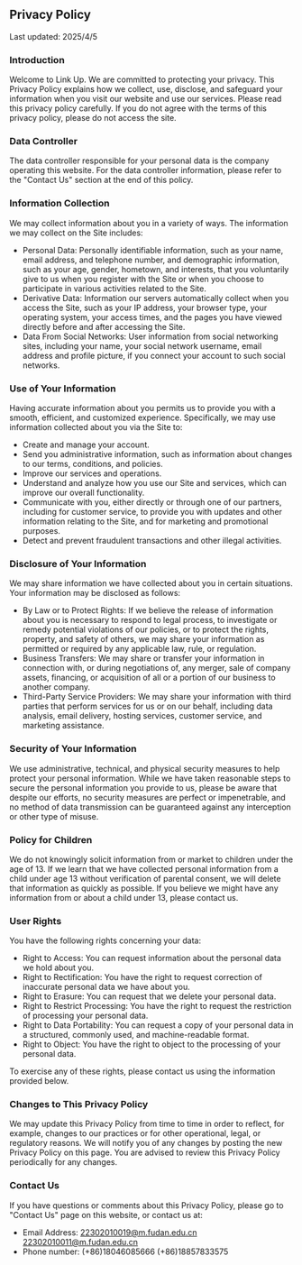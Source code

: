 ## Privacy Policy

Last updated: 2025/4/5

### Introduction

Welcome to Link Up. We are committed to protecting your privacy. This Privacy Policy explains how we collect, use, disclose, and safeguard your information when you visit our website and use our services. Please read this privacy policy carefully. If you do not agree with the terms of this privacy policy, please do not access the site.

### Data Controller

The data controller responsible for your personal data is the company operating this website. For the data controller information, please refer to the "Contact Us" section at the end of this policy.

### Information Collection

We may collect information about you in a variety of ways. The information we may collect on the Site includes:

- Personal Data: Personally identifiable information, such as your name, email address, and telephone number, and demographic information, such as your age, gender, hometown, and interests, that you voluntarily give to us when you register with the Site or when you choose to participate in various activities related to the Site.
- Derivative Data: Information our servers automatically collect when you access the Site, such as your IP address, your browser type, your operating system, your access times, and the pages you have viewed directly before and after accessing the Site.
- Data From Social Networks: User information from social networking sites, including your name, your social network username, email address and profile picture, if you connect your account to such social networks.

### Use of Your Information

Having accurate information about you permits us to provide you with a smooth, efficient, and customized experience. Specifically, we may use information collected about you via the Site to:

- Create and manage your account.
- Send you administrative information, such as information about changes to our terms, conditions, and policies.
- Improve our services and operations.
- Understand and analyze how you use our Site and services, which can improve our overall functionality.
- Communicate with you, either directly or through one of our partners, including for customer service, to provide you with updates and other information relating to the Site, and for marketing and promotional purposes.
- Detect and prevent fraudulent transactions and other illegal activities.

### Disclosure of Your Information

We may share information we have collected about you in certain situations. Your information may be disclosed as follows:

- By Law or to Protect Rights: If we believe the release of information about you is necessary to respond to legal process, to investigate or remedy potential violations of our policies, or to protect the rights, property, and safety of others, we may share your information as permitted or required by any applicable law, rule, or regulation.
- Business Transfers: We may share or transfer your information in connection with, or during negotiations of, any merger, sale of company assets, financing, or acquisition of all or a portion of our business to another company.
- Third-Party Service Providers: We may share your information with third parties that perform services for us or on our behalf, including data analysis, email delivery, hosting services, customer service, and marketing assistance.

### Security of Your Information

We use administrative, technical, and physical security measures to help protect your personal information. While we have taken reasonable steps to secure the personal information you provide to us, please be aware that despite our efforts, no security measures are perfect or impenetrable, and no method of data transmission can be guaranteed against any interception or other type of misuse.

### Policy for Children

We do not knowingly solicit information from or market to children under the age of 13. If we learn that we have collected personal information from a child under age 13 without verification of parental consent, we will delete that information as quickly as possible. If you believe we might have any information from or about a child under 13, please contact us.

### User Rights

You have the following rights concerning your data:

- Right to Access: You can request information about the personal data we hold about you.
- Right to Rectification: You have the right to request correction of inaccurate personal data we have about you.
- Right to Erasure: You can request that we delete your personal data.
- Right to Restrict Processing: You have the right to request the restriction of processing your personal data.
- Right to Data Portability: You can request a copy of your personal data in a structured, commonly used, and machine-readable format.
- Right to Object: You have the right to object to the processing of your personal data.

To exercise any of these rights, please contact us using the information provided below.

### Changes to This Privacy Policy

We may update this Privacy Policy from time to time in order to reflect, for example, changes to our practices or for other operational, legal, or regulatory reasons. We will notify you of any changes by posting the new Privacy Policy on this page. You are advised to review this Privacy Policy periodically for any changes.

### Contact Us

If you have questions or comments about this Privacy Policy, please go to "Contact Us" page on this website, or contact us at:

- Email Address: 22302010019@m.fudan.edu.cn     22302010011@m.fudan.edu.cn
- Phone number: (+86)18046085666      (+86)18857833575

